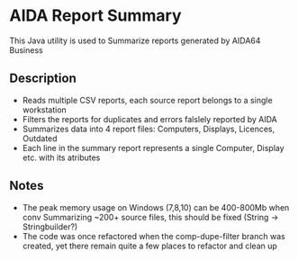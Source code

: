 AIDA Report Summary
===================
This Java utility is used to Summarize reports generated by AIDA64 Business

Description
-----------
* Reads multiple CSV reports, each source report belongs to a single workstation
* Filters the reports for duplicates and errors falslely reported by AIDA 
* Summarizes data into 4 report files: Computers, Displays, Licences, Outdated
* Each line in the summary report represents a single Computer, Display etc. with its atributes

Notes
-----
* The peak memory usage on Windows (7,8,10) can be 400-800Mb when conv Summarizing ~200+ source files, this should be fixed (String -> Stringbuilder?)
* The code was once refactored when the comp-dupe-filter branch was created, yet there remain quite a few places to refactor and clean up